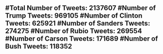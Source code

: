 #Total Number of Tweets: 2137607 
#Number of Trump Tweets: 969105
#Number of Clinton Tweets: 625921
#Number of Sanders Tweets: 274275
#Number of Rubio Tweets: 269554
#Number of Carson Tweets: 171689
#Number of Bush Tweets: 118352
---
